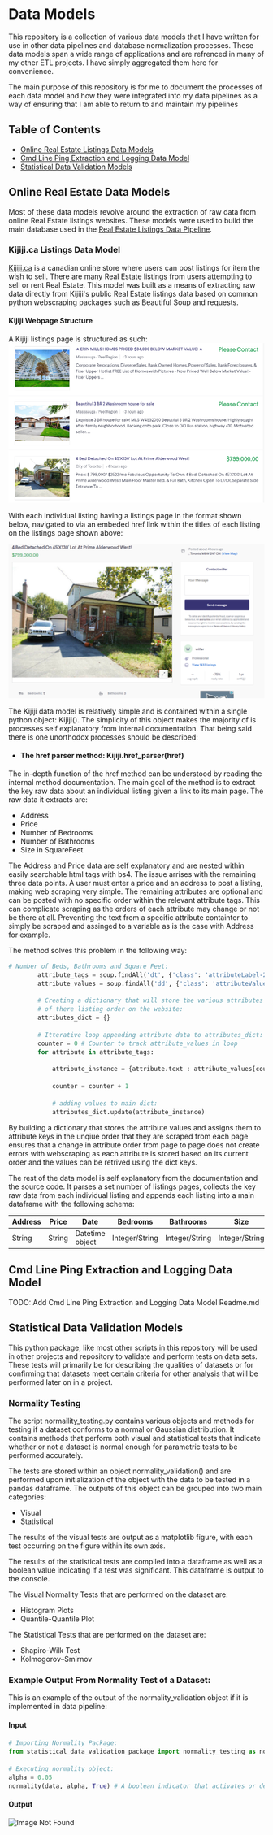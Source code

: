 # Data Models
This repository is a collection of various data models that I have written for use in other data pipelines and database normalization processes. These data models span a wide range of applications and are refrenced in many of my other ETL projects. I have simply aggregated them here for convenience.

The main purpose of this repository is for me to document the processes of each data model and how they were integrated into my data pipelines as a way of ensuring that I am able to return to and maintain my pipelines

## Table of Contents
* [Online Real Estate Listings Data Models](https://github.com/MatthewTe/ETL-Data-Models/blob/master/README.md#online-real-estate-data-models)
* [Cmd Line Ping Extraction and Logging Data Model](https://github.com/MatthewTe/ETL-Data-Models/blob/master/README.md#cmd-line-ping-extraction-and-logging-data-model)
* [Statistical Data Validation Models](https://github.com/MatthewTe/ETL-Data-Models/blob/master/README.md#statistical-data-validation-models)


## Online Real Estate Data Models
Most of these data models revolve around the extraction of raw data from online Real Estate listings websites. These models were used to build the main database used in the [Real Estate Listings Data Pipeline](https://github.com/MatthewTe/Public-Real-Estate-Listings-Data-Pipeline).

### Kijiji.ca Listings Data Model
[Kijiji.ca](https://www.kijiji.ca) is a canadian online store where users can post listings for item the wish to sell. There are many Real Estate listings from users attempting to sell or rent Real Estate. This model was built as a means of extracting raw data directly from Kijiji's public Real Estate listings data based on common python webscraping packages such as Beautiful Soup and requests.

#### Kijiji Webpage Structure
A Kijiji listings page is structured as such:
![Image Not Found](https://github.com/MatthewTe/ETL-Data-Models/blob/master/resources/Kijiji%20listings%20example.PNG "Example of a Kijiji Real Estate listings page")


With each individual listing having a listings page in the format shown below, navigated to via an embeded href link within the titles of each listing on the listings page shown above:

![Image Not Found](https://github.com/MatthewTe/ETL-Data-Models/blob/master/resources/Kijiji%20Individual%20Listing%20example.PNG "Example of an individual listings page")

The Kijiji data model is relatively simple and is contained within a single python object: Kijiji(). The simplicity of this object makes the majority of is processes self explanatory from internal documentation. That being said there is one unorthodox processes should be described:
 
- #### The href parser method: Kijiji.href_parser(href)

The in-depth function of the href method can be understood by reading the internal method documentation. The main goal of the method is to extract the key raw data about an individual listing given a link to its main page. The raw data it extracts are:
* Address
* Price
* Number of Bedrooms
* Number of Bathrooms
* Size in SquareFeet

The Address and Price data are self explanatory and are nested within easily searchable html tags with bs4. The issue arrises with the remaining three data points. A user must enter a price and an address to post a listing, making web scraping very simple. The remaining attributes are optional and can be posted with no specific order within the relevant attribute tags. This can complicate scraping as the orders of each attribute may change or not be there at all. Preventing the text from a specific attribute containter to simply be scraped and assinged to a variable as is the case with Address for example.

The method solves this problem in the following way:

```python
# Number of Beds, Bathrooms and Square Feet:
        attribute_tags = soup.findAll('dt', {'class': 'attributeLabel-240934283'})
        attribute_values = soup.findAll('dd', {'class': 'attributeValue-2574930263'})

        # Creating a dictionary that will store the various attributes independent
        # of there listing order on the website:
        attributes_dict = {}

        # Itterative loop appending attribute data to attributes_dict:
        counter = 0 # Counter to track attribute_values in loop
        for attribute in attribute_tags:

            attribute_instance = {attribute.text : attribute_values[counter].text}

            counter = counter + 1

            # adding values to main dict:
            attributes_dict.update(attribute_instance)
```

By building a dictionary that stores the attribute values and assigns them to attribute keys in the unqiue order that they are scraped from each page ensures that a change in attribute order from page to page does not create errors with webscraping as each attribute is stored based on its current order and the values can be retrived using the dict keys.     

The rest of the data model is self explanatory from the documentation and the source code. It parses a set number of listings pages, collects the key raw data from each individual listing and appends each listing into a main dataframe with the following schema:

| Address| Price | Date           | Bedrooms        |Bathrooms       | Size           |
| -------| ----- | --------------| -----------------|----------------|----------------|
| String | String| Datetime object | Integer/String | Integer/String | Integer/String |

## Cmd Line Ping Extraction and Logging Data Model
TODO: Add Cmd Line Ping Extraction and Logging Data Model Readme.md
## Statistical Data Validation Models
This python package, like most other scripts in this repository will be used in other projects and repository to validate and perform tests on data sets. These tests will primarily be for describing the qualities of datasets or for confirming that datasets meet certain criteria for other analysis that will be performed later on in a project. 
### Normality Testing
The script normaility_testing.py contains various objects and methods for testing if a dataset conforms to a normal or Gaussian distribution. It contains methods that perform both visual and statistical tests that indicate whether or not a dataset is normal enough for parametric tests to be performed accurately. 

The tests are stored within an object normality_validation() and are performed upon initialization of the object with the data to be tested in a pandas dataframe. The outputs of this object can be grouped into two main categories:
* Visual 
* Statistical

The results of the visual tests are output as a matplotlib figure, with each test occurring on the figure within its own axis.

The results of the statistical tests are compiled into a dataframe as well as a boolean value indicating if a test was significant. This dataframe is output to the console.

The Visual Normality Tests that are performed on the dataset are:
* Histogram Plots
* Quantile-Quantile Plot

The Statistical Tests that are performed on the dataset are:
* Shapiro-Wilk Test
* Kolmogorov–Smirnov

### Example Output From Normality Test of a Dataset:
This is an example of the output of the normality_validation object if it is implemented in data pipeline:
#### Input
```python
# Importing Normality Package:
from statistical_data_validation_package import normality_testing as normality

# Executing normality object:
alpha = 0.05
normality(data, alpha, True) # A boolean indicator that activates or de-activates the plot function for the visual tests.
```
#### Output
![Image Not Found](https://github.com/MatthewTe/ETL-and-Statistical-Model-Validation-Packages/blob/master/resources/Normality_model_example.PNG)
